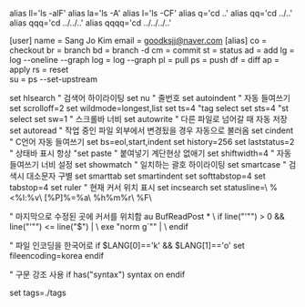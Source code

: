 alias ll='ls -alF'
alias la='ls -A'
alias l='ls -CF'
alias q='cd ..'
alias qq='cd ../..'
alias qqq='cd ../../..'
alias qqqq='cd ../../../..'


[user]
        name = Sang Jo Kim
        email = goodksjj@naver.com
[alias]
	co = checkout
	br = branch
	bd = branch -d
        cm = commit
	st = status
	ad = add
	lg = log --oneline --graph
        log = log --graph
	pl = pull
	ps = push
	df = diff
	ap = apply
	rs = reset	
	su = ps --set-upstream
        
        

set hlsearch " 검색어 하이라이팅
set nu " 줄번호
set autoindent " 자동 들여쓰기
set scrolloff=2
set wildmode=longest,list
set ts=4 "tag select
set sts=4 "st select
set sw=1 " 스크롤바 너비
set autowrite " 다른 파일로 넘어갈 때 자동 저장
set autoread " 작업 중인 파일 외부에서 변경됬을 경우 자동으로 불러옴
set cindent " C언어 자동 들여쓰기
set bs=eol,start,indent
set history=256
set laststatus=2 " 상태바 표시 항상
"set paste " 붙여넣기 계단현상 없애기
set shiftwidth=4 " 자동 들여쓰기 너비 설정
set showmatch " 일치하는 괄호 하이라이팅
set smartcase " 검색시 대소문자 구별
set smarttab
set smartindent
set softtabstop=4
set tabstop=4
set ruler " 현재 커서 위치 표시
set incsearch
set statusline=\ %<%l:%v\ [%P]%=%a\ %h%m%r\ %F\

" 마지막으로 수정된 곳에 커서를 위치함
au BufReadPost *
\ if line("'\"") > 0 && line("'\"") <= line("$") |
\ exe "norm g`\"" |
\ endif

" 파일 인코딩을 한국어로
if $LANG[0]=='k' && $LANG[1]=='o'
    set fileencoding=korea
endif

" 구문 강조 사용
if has("syntax")
    syntax on
endif

set tags=./tags
